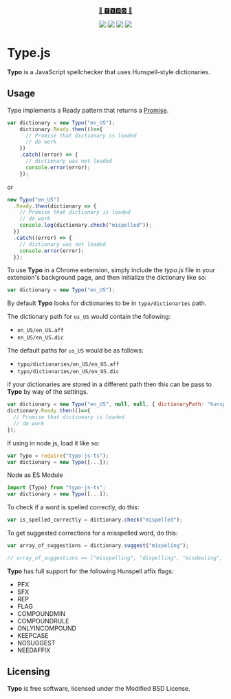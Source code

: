 <p align="center">
<a href="https://github.com/Amourspirit/Typo.js">📖 🆃🆈🅿🅾 📖</h1></a>
</ br>
</p>
<p align="center">
<a href="https://snyk.io/test/github/Amourspirit/Typo.js?targetFile=package.json">
<img src="https://snyk.io/test/github/Amourspirit/Typo.js/badge.svg?targetFile=package.json" /></a>
<img src="https://img.shields.io/github/package-json/v/Amourspirit/Typo.js.svg" />
<img src="https://img.shields.io/github/license/Amourspirit/Typo.js.svg" />
<a href="https://github.com/badges/stability-badges"> <img src="https://badges.github.io/stability-badges/dist/experimental.svg" /></a>
</p>

# Type.js

**Typo** is a JavaScript spellchecker that uses Hunspell-style dictionaries.

## Usage

Type implements a Ready pattern that returns a [Promise](https://developer.mozilla.org/en-US/docs/Web/JavaScript/Reference/Global_Objects/Promise).

````javascript
var dictionary = new Typo("en_US");
    dictionary.Ready.then(()=>{
      // Promise that dictionary is loaded
      // do work
    })
    .catch((error) => {
      // dictionary was not loaded
      console.error(error);
    });
````

or

````javascript
new Typo("en_US")
  .Ready.then(dictionary => {
    // Promise that dictionary is loaded
    // do work
    console.log(dictionary.check("mispelled"));
  })
  .catch((error) => {
    // dictionary was not loaded
    console.error(error);
  });
````

To use **Typo** in a Chrome extension, simply include the *typo.js* file in your extension's background page, and then initialize the dictionary like so:

```javascript
var dictionary = new Typo("en_US");
```

By default **Typo** looks for dictionaries to be in `typo/dictionaries` path.

The dictionary path for `us_US` would contain the following:

* `en_US/en_US.aff`
* `en_US/en_US.dic`

The default paths for `us_US` would be as follows:

* `typo/dictionaries/en_US/en_US.aff`
* `typo/dictionaries/en_US/en_US.dic`

if your dictionaries are stored in a different path then this can be pass to **Typo** by way of the settings.

```javascript
var dictionary = new Typo("en_US", null, null, { dictionaryPath: "hunspell/dictionaries" });
dictionary.Ready.then(()=>{
  // Promise that dictionary is loaded
  // do work
});
```

If using in node.js, load it like so:

```javascript
var Typo = require("typo-js-ts");
var dictionary = new Typo([...]);
```

Node as ES Module

````javascript
import {Typo} from "typo-js-ts";
var dictionary = new Typo([...]);
````

To check if a word is spelled correctly, do this:

```javascript
var is_spelled_correctly = dictionary.check("mispelled");
```

To get suggested corrections for a misspelled word, do this:

```javascript
var array_of_suggestions = dictionary.suggest("mispeling");

// array_of_suggestions == ["misspelling", "dispelling", "misdealing", "misfiling", "misruling"]
```

**Typo** has full support for the following Hunspell affix flags:

* PFX
* SFX
* REP
* FLAG
* COMPOUNDMIN
* COMPOUNDRULE
* ONLYINCOMPOUND
* KEEPCASE
* NOSUGGEST
* NEEDAFFIX

## Licensing

**Typo** is free software, licensed under the Modified BSD License.
